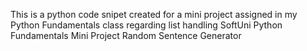 This is a python code snipet created for a mini project assigned in my Python Fundamentals class regarding list handling
SoftUni Python Fundamentals Mini Project Random Sentence Generator
